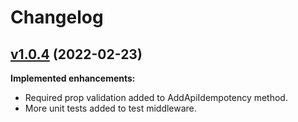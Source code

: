 # Changelog

## [v1.0.4](https://github.com/tanjuyayak/Istanbul.ApiIdempotency) (2022-02-23)

**Implemented enhancements:**

- Required prop validation added to AddApiIdempotency method.
- More unit tests added to test middleware.
